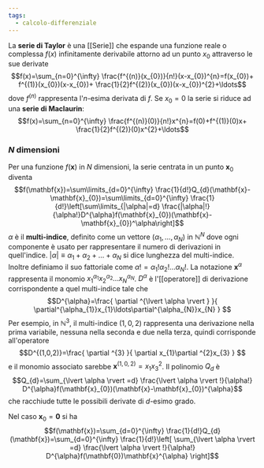 ```yaml
---
tags:
  - calcolo-differenziale
---
```

La **serie di Taylor** è una [[Serie]] che espande una funzione reale o complessa $f(x)$ infinitamente derivabile attorno ad un punto $x_{0}$ attraverso le sue derivate
$$f(x)=\sum_{n=0}^{\infty} \frac{f^{(n)}(x_{0})}{n!}(x-x_{0})^{n}=f(x_{0})+ f^{(1)}(x_{0})(x-x_{0})+ \frac{1}{2}f^{(2)}(x_{0})(x-x_{0})^{2}+\ldots$$
dove $f^{(n)}$ rappresenta l'$n$-esima derivata di $f$. Se $x_{0}=0$ la serie si riduce ad una **serie di Maclaurin**:
$$f(x)=\sum_{n=0}^{\infty} \frac{f^{(n)}(0)}{n!}x^{n}=f(0)+f^{(1)}(0)x+ \frac{1}{2}f^{(2)}(0)x^{2}+\ldots$$
### $N$ dimensioni
Per una funzione $f(\mathbf{x})$ in $N$ dimensioni, la serie centrata in un punto $\mathbf{x}_{0}$ diventa
$$f(\mathbf{x})=\sum\limits_{d=0}^{\infty} \frac{1}{d!}Q_{d}(\mathbf{x}-\mathbf{x}_{0})=\sum\limits_{d=0}^{\infty} \frac{1}{d!}\left[\sum\limits_{|\alpha|=d} \frac{|\alpha|!}{\alpha!}D^{\alpha}f(\mathbf{x}_{0})(\mathbf{x}-\mathbf{x}_{0})^\alpha\right]$$
$\alpha$ è il **multi-indice**, definito come un vettore $(\alpha_{1},\ldots,\alpha_{N})$ in $\mathbb{N}^{N}$ dove ogni componente è usato per rappresentare il numero di derivazioni in quell'indice. $\lvert \alpha \rvert\equiv\alpha_{1}+\alpha_{2}+\ldots+\alpha_{N}$ si dice lunghezza del multi-indice. Inoltre definiamo il suo fattoriale come $\alpha!=\alpha_{1}!\alpha_{2}!\ldots\alpha_{N}!$. La notazione $\mathbf{x}^{\alpha}$ rappresenta il monomio $x_{1}^{\alpha_{1}}x_{2}^{\alpha_{2}}\ldots x_{N}^{\alpha_{N}}$. $D^{\alpha}$ è l'[[operatore]] di derivazione corrispondente a quel multi-indice tale che
$$D^{\alpha}=\frac{ \partial ^{\lvert \alpha \rvert } }{ \partial^{\alpha_{1}}x_{1}\ldots\partial^{\alpha_{N}}x_{N} } $$
Per esempio, in $\mathbb{N}^{3}$, il multi-indice $(1,0,2)$ rappresenta una derivazione nella prima variabile, nessuna nella seconda e due nella terza, quindi corrisponde all'operatore
$$D^{(1,0,2)}=\frac{ \partial ^{3} }{ \partial x_{1}\partial ^{2}x_{3} } $$
e il monomio associato sarebbe $\mathbf{x}^{(1,0,2)}=x_{1}x_{3}^{2}$. Il polinomio $Q_{d}$ è
$$Q_{d}=\sum_{\lvert \alpha \rvert =d} \frac{\lvert \alpha \rvert !}{\alpha!} D^{\alpha}f(\mathbf{x}_{0})(\mathbf{x}-\mathbf{x}_{0})^{\alpha}$$
che racchiude tutte le possibili derivate di $d$-esimo grado.


Nel caso $\mathbf{x}_{0}=\mathbf{0}$ si ha
$$f(\mathbf{x})=\sum_{d=0}^{\infty} \frac{1}{d!}Q_{d}(\mathbf{x})=\sum_{d=0}^{\infty} \frac{1}{d!}\left[ \sum_{\lvert \alpha \rvert =d} \frac{\lvert \alpha \rvert !}{\alpha!} D^{\alpha}f(\mathbf{0})\mathbf{x}^{\alpha}  \right]$$
